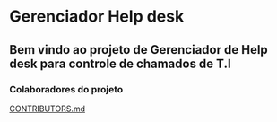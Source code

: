 # Gerenciador Help desk
## Bem vindo ao projeto de Gerenciador de Help desk para controle de chamados de T.I
### Colaboradores do projeto
[CONTRIBUTORS.md](https://github.com/GrupoDeEstudosOpenSource/Sistema-Hospitalar/blob/master/CONTRIBUTORS.md)
